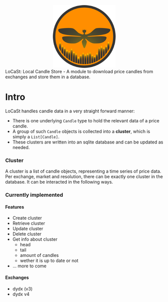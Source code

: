 <div align="center"><img src="icons/halloween_3@3x.png" alt="" width="200"></td></div>
LoCaSt: Local Candle Store - A module to download price candles from exchanges and store them in a database.

# Intro
LoCaSt handles candle data in a very straight forward manner: 
- There is one underlying `Candle` type to hold the relevant data of a price candle.
- A group of such `Candle` objects is collected into a **cluster**, which is simply a `List[Candle]`.
- These clusters are written into an sqlite database and can be updated as needed.

### Cluster
A cluster is a list of candle objects, representing a time series of price data. Per exchange, market and resolution, there can be exactly one cluster in the database. It can be interacted in the following ways.

### Currently implemented

#### Features
- Create cluster
- Retrieve cluster 
- Update cluster 
- Delete cluster
- Get info about cluster
    - head
    - tail 
    - amount of candles
    - wether it is up to date or not
- ... more to come

#### Exchanges
- dydx (v3)
- dydx v4